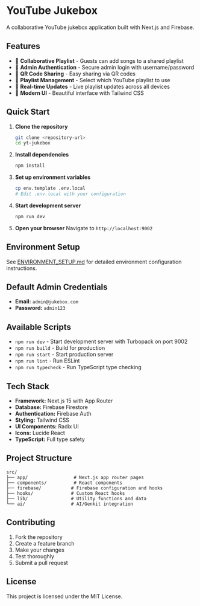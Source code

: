 # YouTube Jukebox

A collaborative YouTube jukebox application built with Next.js and Firebase.

## Features

- 🎵 **Collaborative Playlist** - Guests can add songs to a shared playlist
- 🔐 **Admin Authentication** - Secure admin login with username/password
- 📱 **QR Code Sharing** - Easy sharing via QR codes
- 🎯 **Playlist Management** - Select which YouTube playlist to use
- 🔄 **Real-time Updates** - Live playlist updates across all devices
- 🎨 **Modern UI** - Beautiful interface with Tailwind CSS

## Quick Start

1. **Clone the repository**
   ```bash
   git clone <repository-url>
   cd yt-jukebox
   ```

2. **Install dependencies**
   ```bash
   npm install
   ```

3. **Set up environment variables**
   ```bash
   cp env.template .env.local
   # Edit .env.local with your configuration
   ```

4. **Start development server**
   ```bash
   npm run dev
   ```

5. **Open your browser**
   Navigate to `http://localhost:9002`

## Environment Setup

See [ENVIRONMENT_SETUP.md](./ENVIRONMENT_SETUP.md) for detailed environment configuration instructions.

## Default Admin Credentials

- **Email:** `admin@jukebox.com`
- **Password:** `admin123`

## Available Scripts

- `npm run dev` - Start development server with Turbopack on port 9002
- `npm run build` - Build for production
- `npm run start` - Start production server
- `npm run lint` - Run ESLint
- `npm run typecheck` - Run TypeScript type checking

## Tech Stack

- **Framework:** Next.js 15 with App Router
- **Database:** Firebase Firestore
- **Authentication:** Firebase Auth
- **Styling:** Tailwind CSS
- **UI Components:** Radix UI
- **Icons:** Lucide React
- **TypeScript:** Full type safety

## Project Structure

```
src/
├── app/                 # Next.js app router pages
├── components/          # React components
├── firebase/           # Firebase configuration and hooks
├── hooks/              # Custom React hooks
├── lib/                # Utility functions and data
└── ai/                 # AI/Genkit integration
```

## Contributing

1. Fork the repository
2. Create a feature branch
3. Make your changes
4. Test thoroughly
5. Submit a pull request

## License

This project is licensed under the MIT License.
